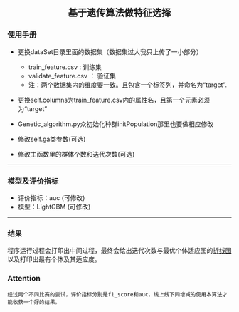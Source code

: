 <h2 align="center">基于遗传算法做特征选择</h2>

### 使用手册

- 更换dataSet目录里面的数据集（数据集过大我只上传了一小部分）
    - train_feature.csv : 训练集
    - validate_feature.csv ： 验证集
    - 注：两个数据集内的维度要一致。且包含一个标签列，并命名为“target”.
    
- 更换self.columns为train_feature.csv内的属性名，且第一个元素必须为“target”

- Genetic_algorithm.py众初始化种群initPopulation那里也要做相应修改

- 修改self.ga类参数(可选)

- 修改主函数里的群体个数和迭代次数(可选)
***

### 模型及评价指标
- 评价指标：auc     (可修改)
- 模型：LightGBM    (可修改)
***

### 结果
程序运行过程会打印出中间过程，最终会绘出迭代次数与最优个体适应图的[折线图](https://github.com/rogeroyer/feature_selection_GAAlgorithm/blob/master/result.jpg)以及打印出最有个体及其适应度。

### Attention

`经过两个不同比赛的尝试，评价指标分别是f1_score和auc，线上线下同增减的使用本算法才能收获一个好的结果。`
